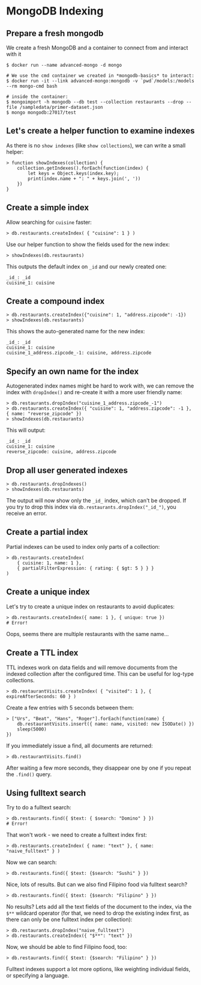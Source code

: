 # MongoDB Indexing

## Prepare a fresh mongodb

We create a fresh MongoDB and a container to connect from and interact with it

    $ docker run --name advanced-mongo -d mongo

    # We use the cmd container we created in *mongodb-basics* to interact:
    $ docker run -it --link advanced-mongo:mongodb -v `pwd`/models:/models --rm mongo-cmd bash
    
    # inside the container:
    $ mongoimport -h mongodb --db test --collection restaurants --drop --file /sampledata/primer-dataset.json
    $ mongo mongodb:27017/test

## Let's create a helper function to examine indexes

As there is no `show indexes` (like `show collections`), we can write a small helper:

    > function showIndexes(collection) { 
        collection.getIndexes().forEach(function(index) { 
            let keys = Object.keys(index.key);
            print(index.name + ": " + keys.join(', '))
        }) 
    }

## Create a simple index

Allow searching for `cuisine` faster:

    > db.restaurants.createIndex( { "cuisine": 1 } )

Use our helper function to show the fields used for the new index:

    > showIndexes(db.restaurants)

This outputs the default index on `_id` and our newly created one:

    _id_: _id
    cuisine_1: cuisine

## Create a compound index

    > db.restaurants.createIndex({"cuisine": 1, "address.zipcode": -1})
    > showIndexes(db.restaurants)

This shows the auto-generated name for the new index:

    _id_: _id
    cuisine_1: cuisine
    cuisine_1_address.zipcode_-1: cuisine, address.zipcode

## Specify an own name for the index

Autogenerated index names might be hard to work with, we can remove the index with `dropIndex()`
and re-create it with a more user friendly name:

    > db.restaurants.dropIndex("cuisine_1_address.zipcode_-1")
    > db.restaurants.createIndex({ "cuisine": 1, "address.zipcode": -1 }, { name: "reverse_zipcode" })
    > showIndexes(db.restaurants)

This will output:

    _id_: _id
    cuisine_1: cuisine
    reverse_zipcode: cuisine, address.zipcode

## Drop all user generated indexes

    > db.restaurants.dropIndexes()
    > showIndexes(db.restaurants)

The output will now show only the `_id_` index, which can't be dropped.
If you try to drop this index via `db.restaurants.dropIndex("_id_")`, you receive an error.

## Create a partial index

Partial indexes can be used to index only parts of a collection:

    > db.restaurants.createIndex(
        { cuisine: 1, name: 1 },
        { partialFilterExpression: { rating: { $gt: 5 } } }
    )

## Create a unique index

Let's try to create a unique index on restaurants to avoid duplicates:

    > db.restaurants.createIndex({ name: 1 }, { unique: true })
    # Error!

Oops, seems there are multiple restaurants with the same name...

## Create a TTL index

TTL indexes work on data fields and will remove documents from the indexed collection after the configured time.
This can be useful for log-type collections.

    > db.restaurantVisits.createIndex( { "visited": 1 }, { expireAfterSeconds: 60 } )
    
Create a few entries with 5 seconds between them:

    > ["Urs", "Beat", "Hans", "Roger"].forEach(function(name) {
        db.restaurantVisits.insert({ name: name, visited: new ISODate() })
        sleep(5000)
    })

If you immediately issue a find, all documents are returned:

    > db.restaurantVisits.find()

After waiting a few more seconds, they disappear one by one if you repeat the `.find()` query.

## Using fulltext search

Try to do a fulltext search:

    > db.restaurants.find({ $text: { $search: "Domino" } })
    # Error!

That won't work - we need to create a fulltext index first:

    > db.restaurants.createIndex( { name: "text" }, { name: "naive_fulltext" } )

Now we can search:

    > db.restaurants.find({ $text: {$search: "Sushi" } })

Nice, lots of results. But can we also find Filipino food via fulltext search?

    > db.restaurants.find({ $text: {$search: "Filipino" } })

No results? Lets add all the text fields of the document to the index, via the `$**` wildcard operator 
(for that, we need to drop the existing index first, as there can only be one fulltext index per collection):

    > db.restaurants.dropIndex("naive_fulltext")
    > db.restaurants.createIndex({ "$**": "text" })

Now, we should be able to find Filipino food, too:

    > db.restaurants.find({ $text: {$search: "Filipino" } })

Fulltext indexes support a lot more options, like weighting individual fields, or specifying a language.